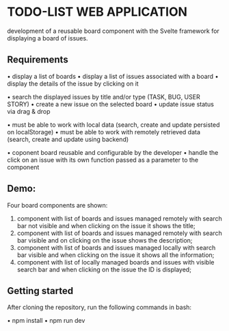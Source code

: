 # TODO-LIST WEB APPLICATION

development of a reusable board component with the Svelte framework for displaying a board of issues.



## Requirements

• display a list of boards
• display a list of issues associated with a board
• display the details of the issue by clicking on it

• search the displayed issues by title and/or type (TASK, BUG, USER STORY)
• create a new issue on the selected board 
• update issue status via drag & drop

• must be able to work with local data (search, create and update persisted on localStorage) 
• must be able to work with remotely retrieved data (search, create and update using backend)

• coponent board reusable and configurable by the developer
• handle the click on an issue with its own function passed as a parameter to the component



## Demo:

Four board components are shown:
1. component with list of boards and issues managed remotely with search bar not visible and when clicking on the issue it shows the title; 
2. component with list of boards and issues managed remotely with search bar visible and on clicking on the issue shows the description; 
3. component with list of boards and issues managed locally with search bar visible and when clicking on the issue it shows all the information;
4. component with list of locally managed boards and issues with visible search bar and when clicking on the issue the ID is displayed;



## Getting started

After cloning the repository, run the following commands in bash:

• npm install
• npm run dev
